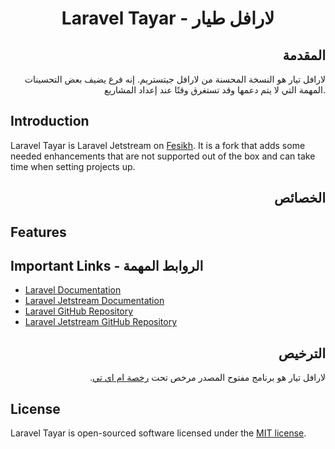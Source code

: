 <div align="center">

# Laravel Tayar - لارافل طيار

</div>

<div align="right">

## المقدمة

لارافل تيار هو النسخة المحسنة من لارافل جيتستريم. إنه فرع يضيف بعض التحسينات المهمة التي لا يتم دعمها وقد تستغرق وقتًا عند إعداد المشاريع.

</div>

## Introduction

Laravel Tayar is Laravel Jetstream on [Fesikh](https://en.wikipedia.org/wiki/Fesikh). It is a fork that adds some needed enhancements that are not supported out of the box and can take time when setting projects up.

<div align="right">

## الخصائص 

</div>

## Features

## Important Links - الروابط المهمة

- [Laravel Documentation](https://laravel.com/)
- [Laravel Jetstream Documentation](https://jetstream.laravel.com)
- [Laravel GitHub Repository](https://github.com/laravel/laravel)
- [Laravel Jetstream GitHub Repository](https://github.com/laravel/jetstream)

<div align="right">

## الترخيص

.لارافل تيار هو برنامج مفتوح المصدر مرخص تحت [رخصة ام اي تي](LICENSE.md)

</div>

## License

Laravel Tayar is open-sourced software licensed under the [MIT license](LICENSE.md).
